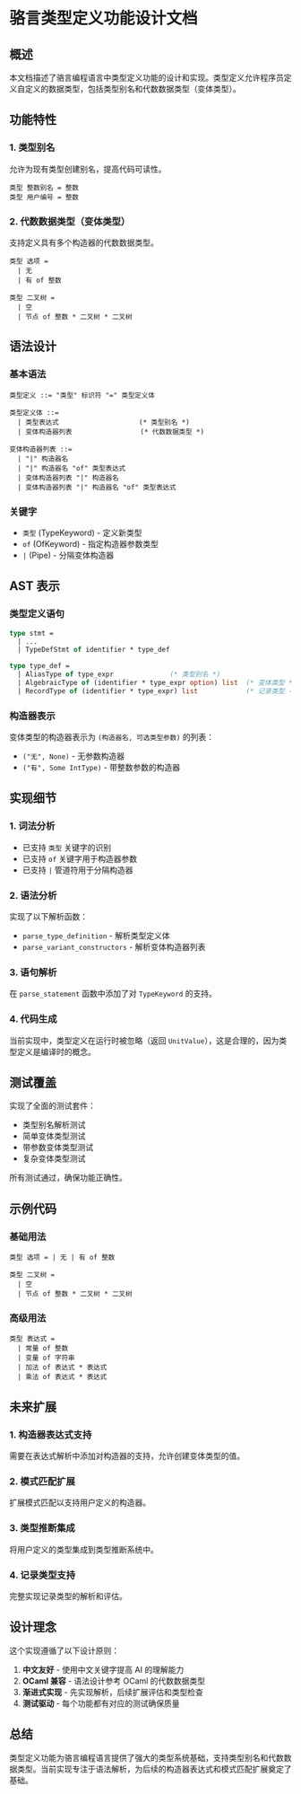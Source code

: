 # 骆言类型定义功能设计文档

## 概述

本文档描述了骆言编程语言中类型定义功能的设计和实现。类型定义允许程序员定义自定义的数据类型，包括类型别名和代数数据类型（变体类型）。

## 功能特性

### 1. 类型别名
允许为现有类型创建别名，提高代码可读性。

```luoyan
类型 整数别名 = 整数
类型 用户编号 = 整数
```

### 2. 代数数据类型（变体类型）
支持定义具有多个构造器的代数数据类型。

```luoyan
类型 选项 = 
  | 无
  | 有 of 整数

类型 二叉树 = 
  | 空
  | 节点 of 整数 * 二叉树 * 二叉树
```

## 语法设计

### 基本语法
```
类型定义 ::= "类型" 标识符 "=" 类型定义体

类型定义体 ::= 
  | 类型表达式                    (* 类型别名 *)
  | 变体构造器列表                 (* 代数数据类型 *)

变体构造器列表 ::= 
  | "|" 构造器名
  | "|" 构造器名 "of" 类型表达式
  | 变体构造器列表 "|" 构造器名
  | 变体构造器列表 "|" 构造器名 "of" 类型表达式
```

### 关键字
- `类型` (TypeKeyword) - 定义新类型
- `of` (OfKeyword) - 指定构造器参数类型
- `|` (Pipe) - 分隔变体构造器

## AST 表示

### 类型定义语句
```ocaml
type stmt = 
  | ...
  | TypeDefStmt of identifier * type_def

type type_def =
  | AliasType of type_expr              (* 类型别名 *)
  | AlgebraicType of (identifier * type_expr option) list  (* 变体类型 *)
  | RecordType of (identifier * type_expr) list            (* 记录类型 - 未来扩展 *)
```

### 构造器表示
变体类型的构造器表示为 `(构造器名, 可选类型参数)` 的列表：
- `("无", None)` - 无参数构造器
- `("有", Some IntType)` - 带整数参数的构造器

## 实现细节

### 1. 词法分析
- 已支持 `类型` 关键字的识别
- 已支持 `of` 关键字用于构造器参数
- 已支持 `|` 管道符用于分隔构造器

### 2. 语法分析
实现了以下解析函数：
- `parse_type_definition` - 解析类型定义体
- `parse_variant_constructors` - 解析变体构造器列表

### 3. 语句解析
在 `parse_statement` 函数中添加了对 `TypeKeyword` 的支持。

### 4. 代码生成
当前实现中，类型定义在运行时被忽略（返回 `UnitValue`），这是合理的，因为类型定义是编译时的概念。

## 测试覆盖

实现了全面的测试套件：
- 类型别名解析测试
- 简单变体类型测试
- 带参数变体类型测试
- 复杂变体类型测试

所有测试通过，确保功能正确性。

## 示例代码

### 基础用法
```luoyan
类型 选项 = | 无 | 有 of 整数

类型 二叉树 = 
  | 空
  | 节点 of 整数 * 二叉树 * 二叉树
```

### 高级用法
```luoyan
类型 表达式 = 
  | 常量 of 整数
  | 变量 of 字符串
  | 加法 of 表达式 * 表达式
  | 乘法 of 表达式 * 表达式
```

## 未来扩展

### 1. 构造器表达式支持
需要在表达式解析中添加对构造器的支持，允许创建变体类型的值。

### 2. 模式匹配扩展
扩展模式匹配以支持用户定义的构造器。

### 3. 类型推断集成
将用户定义的类型集成到类型推断系统中。

### 4. 记录类型支持
完整实现记录类型的解析和评估。

## 设计理念

这个实现遵循了以下设计原则：
1. **中文友好** - 使用中文关键字提高 AI 的理解能力
2. **OCaml 兼容** - 语法设计参考 OCaml 的代数数据类型
3. **渐进式实现** - 先实现解析，后续扩展评估和类型检查
4. **测试驱动** - 每个功能都有对应的测试确保质量

## 总结

类型定义功能为骆言编程语言提供了强大的类型系统基础，支持类型别名和代数数据类型。当前实现专注于语法解析，为后续的构造器表达式和模式匹配扩展奠定了基础。